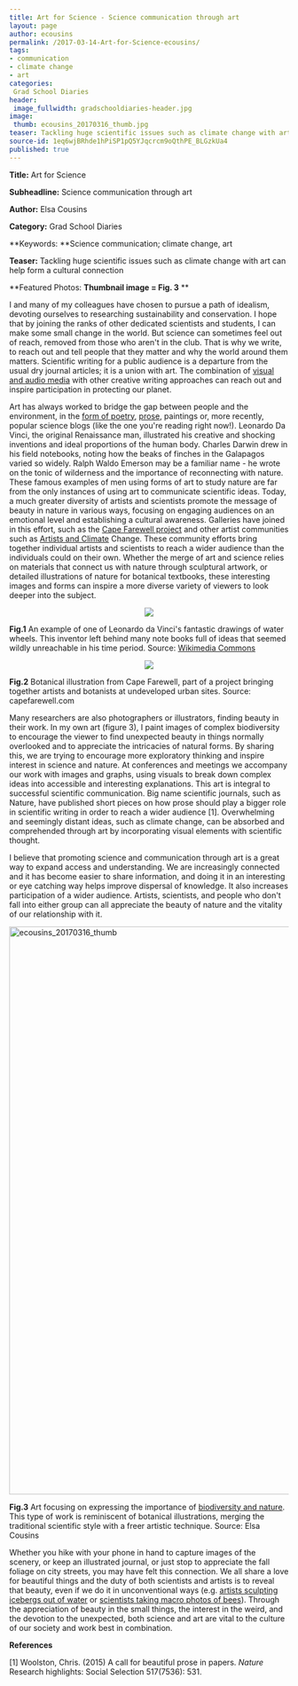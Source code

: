 ```yaml
---
title: Art for Science - Science communication through art
layout: page
author: ecousins
permalink: /2017-03-14-Art-for-Science-ecousins/
tags:
- communication
- climate change
- art
categories:
 Grad School Diaries
header:
 image_fullwidth: gradschooldiaries-header.jpg
image:
 thumb: ecousins_20170316_thumb.jpg
teaser: Tackling huge scientific issues such as climate change with art can help form a cultural connection
source-id: 1eq6wjBRhde1hPiSP1pQ5YJqcrcm9oQthPE_BLGzkUa4
published: true
---
```

**Title:** Art for Science 

**Subheadline:** Science communication through art

**Author:** Elsa Cousins

**Category:** Grad School Diaries

**Keywords: **Science communication; climate change, art

**Teaser:** Tackling huge scientific issues such as climate change with art can help form a cultural connection

**Featured Photos: **Thumbnail image = Fig. 3**  **

I and many of my colleagues have chosen to pursue a path of idealism, devoting ourselves to researching sustainability and conservation. I hope that by joining the ranks of other dedicated scientists and students, I can make some small change in the world. But science can sometimes feel out of reach, removed from those who aren't in the club. That is why we write, to reach out and tell people that they matter and why the world around them matters. Scientific writing for a public audience is a departure from the usual dry journal articles; it is a union with art. The combination of [visual and audio media](https://www.beforetheflood.com/) with other creative writing approaches can reach out and inspire participation in protecting our planet. 

Art has always worked to bridge the gap between people and the environment, in the [form of poetry](https://www.poets.org/poetsorg/poet/ralph-waldo-emerson), [prose](http://www.nature.com/news/a-call-for-beautiful-prose-in-papers-1.16778), paintings or, more recently, popular science blogs (like the one you're reading right now!).  Leonardo Da Vinci, the original Renaissance man, illustrated his creative and shocking inventions and ideal proportions of the human body. Charles Darwin drew in his field notebooks, noting how the beaks of finches in the Galapagos varied so widely. Ralph Waldo Emerson may be a familiar name - he wrote on the tonic of wilderness and the importance of reconnecting with nature. These famous examples of men using forms of art to study nature are far from the only instances of using art to communicate scientific ideas. Today,  a much greater diversity of artists and scientists promote the message of beauty in nature in various ways, focusing on engaging audiences on an emotional level and establishing a cultural awareness. Galleries have joined in this effort, such as the [Cape Farewell project](http://www.capefarewell.com/art.html) and other artist communities such as [Artists and Climate](https://artistsandclimatechange.com/) Change. These community efforts bring together individual artists and scientists to reach a wider audience than the individuals could on their own. Whether the merge of art and science relies on materials that connect us with nature through sculptural artwork, or detailed illustrations of nature for botanical textbooks, these interesting images and forms can inspire a more diverse variety of viewers to look deeper into the subject. 

<div style="text-align:center"><img src ="https://upload.wikimedia.org/wikipedia/commons/1/1d/Facsimile-of-codex-atlanticus-screws-and-water-wheels-laminate.jpg"/></div>

**Fig.1**  An example of one of Leonardo da Vinci's fantastic drawings of water wheels. This inventor left behind many note books full of ideas that seemed wildly unreachable in his time period. Source: [Wikimedia Commons](https://upload.wikimedia.org/wikipedia/commons/1/1d/Facsimile-of-codex-atlanticus-screws-and-water-wheels-laminate.jpg)

<div style="text-align:center"><img src ="http://capefarewell.com/ssp_director/p.php?a=XF9VXis9OiUpPTsyazEzPixgZmAlOjg6Kz85MS4lNyU+Ii0qPyciKD87LiY0&m=1399978360&ext=.jpg"/></div>

**Fig.2** Botanical illustration from Cape Farewell, part of a project bringing together artists and botanists at undeveloped urban sites. Source: capefarewell.com

Many researchers are also photographers or illustrators, finding beauty in their work. In my own art (figure 3), I paint images of complex biodiversity to encourage the viewer to find unexpected beauty in things normally overlooked and to appreciate the intricacies of natural forms. By sharing this, we are trying to encourage more exploratory thinking and inspire interest in science and nature. At conferences and meetings we accompany our work with images and graphs, using visuals to break down complex ideas into accessible and interesting explanations. This art is integral to successful scientific communication.  Big name scientific journals, such as Nature, have published short pieces on how prose should play a bigger role in scientific writing in order to reach a wider audience [1].  Overwhelming and seemingly distant ideas, such as climate change, can be absorbed and comprehended through art by incorporating visual elements with scientific thought. 

I believe that promoting science and communication through art is a great way to expand access and understanding. We are increasingly connected and it has become easier to share information, and doing it in an interesting or eye catching way helps improve dispersal of knowledge. It also increases participation of a wider audience. Artists, scientists, and people who don't fall into either group can all appreciate the beauty of nature and the vitality of our relationship with it.

<a data-flickr-embed="true"  href="https://www.flickr.com/photos/139839751@N06/33058275900/in/dateposted-friend/" title="ecousins_20170316_thumb"><img src="https://c1.staticflickr.com/4/3770/33058275900_df778df9c9_b.jpg" width="771" height="1024" alt="ecousins_20170316_thumb"></a><script async src="//embedr.flickr.com/assets/client-code.js" charset="utf-8"></script>

**Fig.3** Art focusing on expressing the importance of [biodiversity and nature](http://www.elsacousinsart.com). This type of work is reminiscent of botanical illustrations, merging the traditional scientific style with a freer artistic technique.  Source: Elsa Cousins

Whether you hike with your phone in hand to capture images of the scenery, or keep an illustrated journal, or just stop to appreciate the fall foliage on city streets, you may have felt this connection. We all share a love for beautiful things and the duty of both scientists and artists is to reveal that beauty, even if we do it in unconventional ways (e.g. [artists sculpting icebergs out of water](http://www.huffingtonpost.com/2014/07/15/environmental-art_n_5585288.html) or [scientists taking macro photos of bees](http://video.nationalgeographic.com/video/news/140711-droege-bees-vin)). Through the appreciation of beauty in the small things, the interest in the weird, and the devotion to the unexpected, both science and art are vital to the culture of our society and work best in combination. 

**References**

[1] Woolston, Chris. (2015) A call for beautiful prose in papers. *Nature* Research highlights: Social Selection 517(7536): 531.

